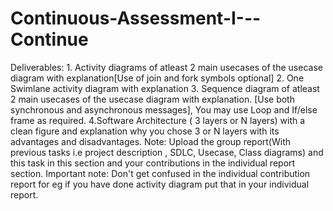 # Continuous-Assessment-I---Continue
Deliverables: 1. Activity diagrams of atleast 2 main usecases of the usecase diagram with explanation[Use of join and fork symbols optional] 2. One Swimlane activity diagram with explanation 3. Sequence diagram of atleast 2 main usecases of the usecase diagram with explanation. [Use both synchronous and asynchronous messages], You may use Loop and If/else frame as required. 4.Software Architecture ( 3 layers or N layers) with a clean figure and explanation why you chose 3 or N layers with its advantages and disadvantages.  Note: Upload the group report(With previous tasks i.e project description , SDLC, Usecase, Class diagrams) and this task in this section and your contributions in the individual report section.  Important note: Don't get confused in the individual contribution report for eg if you have done activity diagram put that in your individual report.
